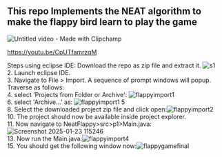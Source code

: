 ## This repo Implements the NEAT algorithm to make the flappy bird learn to play the game


![Untitled video - Made with Clipchamp](https://github.com/user-attachments/assets/e00cdbbe-b731-403d-bbcc-ad24adb8b3b0)

https://youtu.be/CpUTfamrzqM

Steps using eclipse IDE:
Download the repo as zip file and extract it. ![s1](https://github.com/user-attachments/assets/3730ba7d-f9c9-4008-9a94-bc03a2d3cc58)  
2. Launch eclipse IDE.  
3. Navigate to File > Import. A sequence of prompt windows will popup. Traverse as follows:  
4. select 'Projects from Folder or Archive': ![flappyimport1](https://github.com/user-attachments/assets/90ee0bec-0fa2-4ff0-8a93-52acea6a5081)  
6. select 'Archive...' as: ![flappyimport1 5](https://github.com/user-attachments/assets/266bdcb0-ff1d-4d80-be66-7df7a576d699)  
8. Select the downloaded project zip file and click open:![flappyimport2](https://github.com/user-attachments/assets/67e3d73b-a414-4869-beb8-b266afda15a3)  
10. The project should now be available inside project explorer.  
11. Now navigate to NeatFlappy>src>p1>Main.java:![Screenshot 2025-01-23 115246](https://github.com/user-attachments/assets/072ef1aa-049c-4164-8acb-c3ab921f9d51)  
13. Now run the Main.java:![flappyimport4](https://github.com/user-attachments/assets/1e580efb-7e4d-470e-96e7-b1a4bf779355)  
15. You should get the following window now:![flappygamefinal](https://github.com/user-attachments/assets/ff62e70b-2e27-4555-abb9-c2badba0069a)  
 

